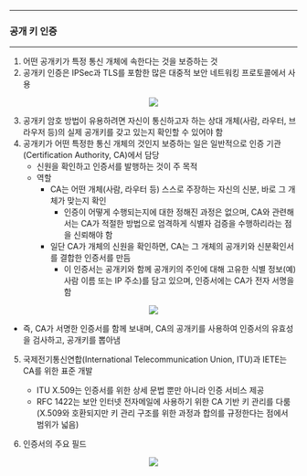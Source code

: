 -----
### 공개 키 인증
-----
1. 어떤 공개키가 특정 통신 개체에 속한다는 것을 보증하는 것
2. 공개키 인증은 IPSec과 TLS를 포함한 많은 대중적 보안 네트워킹 프로토콜에서 사용
<div align="center">
<img src="https://github.com/user-attachments/assets/6ee01fc7-d4bc-44a5-9a2b-eab5b381f838">
</div>

3. 공개키 암호 방법이 유용하려면 자신이 통신하고자 하는 상대 개체(사람, 라우터, 브라우저 등)의 실제 공개키를 갖고 있는지 확인할 수 있어야 함
4. 공개키가 어떤 특정한 통신 개체의 것인지 보증하는 일은 일반적으로 인증 기관(Certification Authority, CA)에서 담당
   - 신원을 확인하고 인증서를 발행하는 것이 주 목적
   - 역할
     + CA는 어떤 개체(사람, 라우터 등) 스스로 주장하는 자신의 신분, 바로 그 개체가 맞는지 확인
       * 인증이 어떻게 수행되는지에 대한 정해진 과정은 없으며, CA와 관련해서는 CA가 적절한 방법으로 엄격하게 식별자 검증을 수행하리라는 점을 신뢰해야 함
     + 일단 CA가 개체의 신원을 확인하면, CA는 그 개체의 공개키와 신분확인서를 결합한 인증서를 만듬
       * 이 인증서는 공개키와 함께 공개키의 주인에 대해 고유한 식별 정보(예) 사람 이름 또는 IP 주소)를 담고 있으며, 인증서에는 CA가 전자 서명을 함
<div align="center">
<img src="https://github.com/user-attachments/assets/c6bd83fd-0c70-4ef8-98b4-d1b9db886edd">
</div>

   - 즉, CA가 서명한 인증서를 함께 보내며, CA의 공개키를 사용하여 인증서의 유효성을 검사하고, 공개키를 뽑아냄

5. 국제전기통신연합(International Telecommunication Union, ITU)과 IETE는 CA를 위한 표준 개발
   - ITU X.509는 인증서를 위한 상세 문법 뿐만 아니라 인증 서비스 제공
   - RFC 1422는 보안 인터넷 전자메일에 사용하기 위한 CA 기반 키 관리를 다룸 (X.509와 호환되지만 키 관리 구조를 위한 과정과 합의를 규정한다는 점에서 범위가 넓음)

6. 인증서의 주요 필드
<div align="center">
<img src="https://github.com/user-attachments/assets/04a85d10-ec44-4e33-a192-02203fef6166">
</div>
